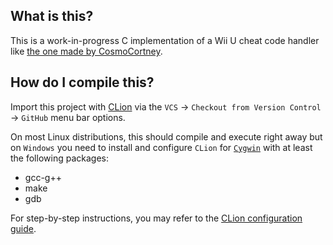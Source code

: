 ## What is this?
This is a work-in-progress C implementation of a Wii U cheat code handler like [the one made by CosmoCortney](http://cosmocortney.ddns.net/enzy/cafe_code_types_en.php).

## How do I compile this?
Import this project with [CLion](https://www.jetbrains.com/clion/download/) via the `VCS` -> `Checkout from Version Control` -> `GitHub` menu bar options.

On most Linux distributions, this should compile and execute right away but on `Windows` you need to install and configure `CLion` for [`Cygwin`](https://cygwin.com/install.html) with at least the following packages:
* gcc-g++
* make
* gdb

For step-by-step instructions, you may refer to the [CLion configuration guide](https://www.jetbrains.com/help/clion/quick-tutorial-on-configuring-clion-on-windows.html).